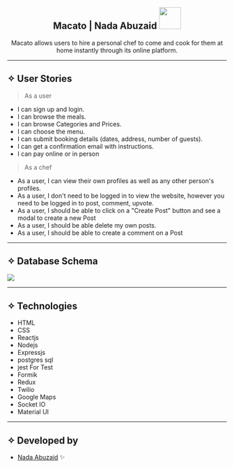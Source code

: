 <div align="center"><h2> Macato | Nada Abuzaid <img src="https://media.giphy.com/media/mGcNjsfWAjY5AEZNw6/giphy.gif" width="50"></h2>

  <allows align="center">Macato allows users to hire a personal chef to come and cook for them at home instantly through its online platform.

</p>
</div>
<hr>

## ✧ User Stories
> As a user
- I can sign up and login.
- I can  browse the meals.
- I can  browse Categories and Prices.
- I can  choose the menu.
- I can  submit booking details (dates, address, number of guests).
- I can  get a confirmation email with instructions.
- I can  pay online or in person

> As a chef
- As a user, I can view their own profiles as well as any other person's profiles.
- As a user, I don't need to be logged in to view the website, however you need to be logged in to post, comment, upvote.
- As a user, I should be able to click on a "Create Post" button and see a modal to create a new Post
- As a user, I should be able delete my own posts.
- As a user, I should be able to create a comment on a Post

<hr>

## ✧ Database Schema
<img src="https://d.top4top.io/p_2280hmj5j1.png">
<hr>

## ✧ Technologies
- HTML
- CSS
- Reactjs
- Nodejs
- Expressjs
- postgres sql
- jest For Test
- Formik
- Redux
- Twilio
- Google Maps
- Socket IO
- Material UI
<hr>



## ✧ Developed by
- [Nada Abuzaid](https://github.com/nada-abuzaid) ✨
